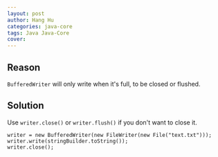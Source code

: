 ```yaml
---
layout: post
author: Hang Hu
categories: java-core
tags: Java Java-Core 
cover: 
---
```


## Reason

`BufferedWriter` will only write when it's full, to be closed or flushed.

## Solution

Use `writer.close()` or `writer.flush()` if you don't want to close it.

```
writer = new BufferedWriter(new FileWriter(new File("text.txt")));
writer.write(stringBuilder.toString());
writer.close();
```
